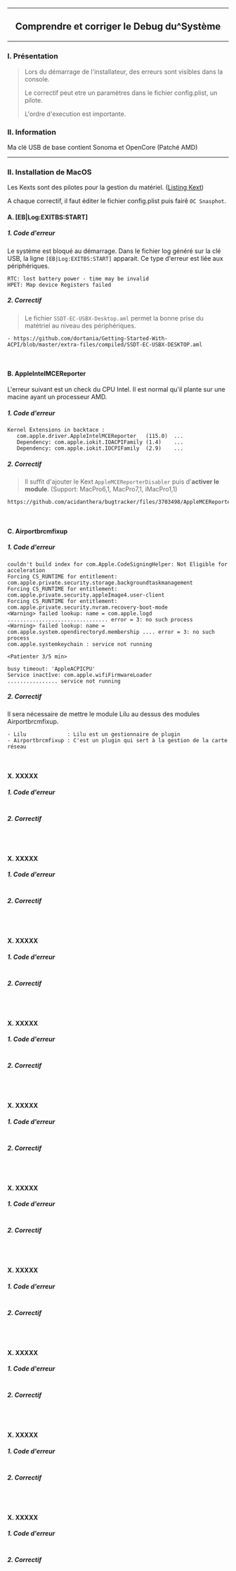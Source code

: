 -------------------------------------------------------------------------------------------------------------------------
## <p align='center'> Comprendre et corriger le Debug du^Système </p>

-------------------------------------------------------------------------------------------------------------------------
### I. Présentation
> Lors du démarrage de l'installateur, des erreurs sont visibles dans la console.
>
> Le correctif peut etre un paramètres dans le fichier config.plist, un pilote.
>
> L'ordre d'execution est importante.

### II. Information
Ma clé USB de base contient Sonoma et OpenCore (Patché AMD)


-------------------------------------------------------------------------------------------------------------------------
### II. Installation de MacOS
Les Kexts sont des pilotes pour la gestion du matériel. ([Listing Kext](https://dortania.github.io/OpenCore-Install-Guide/ktext.html#extras))

A chaque correctif, il faut éditer le fichier config.plist puis fairê `OC Snasphot`.

#### A. [EB|Log:EXITBS:START]
##### 1. Code d'erreur
Le système est bloqué au démarrage. Dans le fichier log généré sur la clé USB, la ligne `[EB|Log:EXITBS:START]` apparait. Ce type d'erreur est liée aux périphériques.
```
RTC: lost battery power - time may be invalid
HPET: Map device Registers failed
```
##### 2. Correctif
> Le fichier `SSDT-EC-USBX-Desktop.aml` permet la bonne prise du matétriel au niveau des périphériques.
```
- https://github.com/dortania/Getting-Started-With-ACPI/blob/master/extra-files/compiled/SSDT-EC-USBX-DESKTOP.aml
```

<br />

#### B. AppleIntelMCEReporter
L'erreur suivant est un check du CPU Intel. Il est normal qu'il plante sur une macine ayant un processeur AMD. 
##### 1. Code d'erreur
```
Kernel Extensions in backtace :
   com.apple.driver.AppleIntelMCEReporter   (115.0)  ...
   Dependency: com.apple.iokit.IOACPIFamily (1.4)    ...
   Dependency: com.apple.iokit.IOCPIFamily  (2.9)    ...
```
##### 2. Correctif
> Il suffit d'ajouter le Kext `AppleMCEReporterDisabler` puis d'**activer le module**. (Support: MacPro6,1, MacPro7,1, iMacPro1,1)
```
https://github.com/acidanthera/bugtracker/files/3703498/AppleMCEReporterDisabler.kext.zip
```

<br />

#### C. Airportbrcmfixup 
##### 1. Code d'erreur
```
couldn't build index for com.Apple.CodeSigningHelper: Not Eligible for acceleration
Forcing CS_RUNTIME for entitlement: com.apple.private.security.storage.backgroundtaskmanagement
Forcing CS_RUNTIME for entitlement: com.apple.private.security.appleImage4.user-client
Forcing CS_RUNTIME for entitlement: com.apple.private.security.nvram.recovery-boot-mode
<Warning> failed lookup: name = com.apple.logd ................................ error = 3: no such process
<Warning> failed lookup: name = com.apple.system.opendirectoryd.membership .... error = 3: no such process
com.apple.systemkeychain : service not running

<Patienter 3/5 min>

busy timeout: 'AppleACPICPU'
Service inactîve: com.apple.wifiFirmwareLoader
................ service not running
```
##### 2. Correctif
Il sera nécessaire de mettre le module Lilu au dessus des modules Airportbrcmfixup.
```
- Lilu             : Lilu est un gestionnaire de plugin
- Airportbrcmfixup : C'est un plugin qui sert à la gestion de la carte réseau
```










<br />

#### X. XXXXX
##### 1. Code d'erreur
```
```
##### 2. Correctif
```
```

<br />

#### X. XXXXX
##### 1. Code d'erreur
```
```
##### 2. Correctif
```
```

<br />

#### X. XXXXX
##### 1. Code d'erreur
```
```
##### 2. Correctif
```
```

<br />

#### X. XXXXX
##### 1. Code d'erreur
```
```
##### 2. Correctif
```
```

<br />

#### X. XXXXX
##### 1. Code d'erreur
```
```
##### 2. Correctif
```
```

<br />

#### X. XXXXX
##### 1. Code d'erreur
```
```
##### 2. Correctif
```
```

<br />

#### X. XXXXX
##### 1. Code d'erreur
```
```
##### 2. Correctif
```
```

<br />

#### X. XXXXX
##### 1. Code d'erreur
```
```
##### 2. Correctif
```
```

<br />

#### X. XXXXX
##### 1. Code d'erreur
```
```
##### 2. Correctif
```
```

<br />

#### X. XXXXX
##### 1. Code d'erreur
```
```
##### 2. Correctif
```
```

<br />

